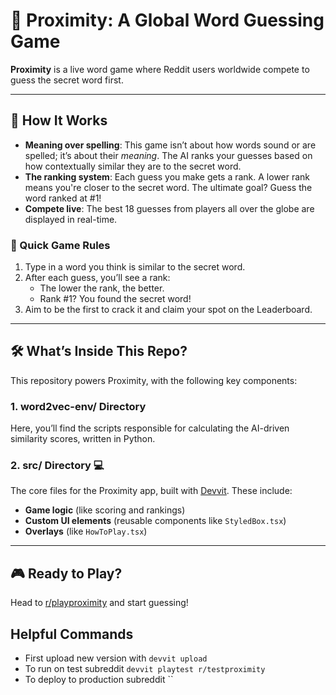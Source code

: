 # 🎯 Proximity: A Global Word Guessing Game

**Proximity** is a live word game where Reddit users worldwide compete to guess the secret word first.

---

## 🚀 How It Works

- **Meaning over spelling**: This game isn’t about how words sound or are spelled; it’s about their *meaning*. The AI ranks your guesses based on how contextually similar they are to the secret word.
- **The ranking system**: Each guess you make gets a rank. A lower rank means you're closer to the secret word. The ultimate goal? Guess the word ranked at #1!
- **Compete live**: The best 18 guesses from players all over the globe are displayed in real-time.

### 📝 Quick Game Rules 
1. Type in a word you think is similar to the secret word.
2. After each guess, you’ll see a rank:
   - The lower the rank, the better.
   - Rank #1? You found the secret word!
3. Aim to be the first to crack it and claim your spot on the Leaderboard.

---

## 🛠️ What’s Inside This Repo?

This repository powers Proximity, with the following key components:

### **1. word2vec-env/ Directory**
Here, you’ll find the scripts responsible for calculating the AI-driven similarity scores, written in Python.

### **2. src/ Directory** 💻
The core files for the Proximity app, built with [Devvit](https://developers.reddit.com/). These include:
- **Game logic** (like scoring and rankings)
- **Custom UI elements** (reusable components like `StyledBox.tsx`)
- **Overlays** (like `HowToPlay.tsx`)

---

## 🎮 Ready to Play?
Head to [r/playproximity](https://reddit.com/r/playproximity/) and start guessing!

## Helpful Commands
- First upload new version with `devvit upload`
- To run on test subreddit `devvit playtest r/testproximity`
- To deploy to production subreddit ``